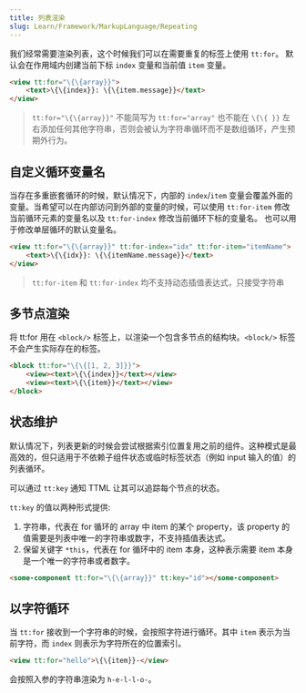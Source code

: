 ```yaml
---
title: 列表渲染
slug: Learn/Framework/MarkupLanguage/Repeating
---
```


我们经常需要渲染列表，这个时候我们可以在需要重复的标签上使用 `tt:for`。
默认会在作用域内创建当前下标 `index` 变量和当前值 `item` 变量。

```html
<view tt:for="\{\{array}}">
    <text>\{\{index}}: \{\{item.message}}</text>
</view>
```

> `tt:for="\{\{array}}"` 不能简写为 `tt:for="array"` 也不能在 `\{\{ }}` 左右添加任何其他字符串，否则会被认为字符串循环而不是数组循环，产生预期外行为。

## 自定义循环变量名

当存在多重嵌套循环的时候，默认情况下，内部的 `index`/`item` 变量会覆盖外面的变量。当希望可以在内部访问到外部的变量的时候，可以使用 `tt:for-item` 修改当前循环元素的变量名以及 `tt:for-index` 修改当前循环下标的变量名。
也可以用于修改单层循环的默认变量名。

```html
<view tt:for="\{\{array}}" tt:for-index="idx" tt:for-item="itemName">
    <text>\{\{idx}}: \{\{itemName.message}}</text>
</view>
```

> `tt:for-item` 和 `tt:for-index` 均不支持动态插值表达式，只接受字符串

## 多节点渲染

将 tt:for 用在 `<block/>` 标签上，以渲染一个包含多节点的结构块。`<block/>` 标签不会产生实际存在的标签。

```html
<block tt:for="\{\{[1, 2, 3]}}">
    <view><text>\{\{index}}</text></view>
    <view><text>\{\{item}}</text></view>
</block>
```

## 状态维护

默认情况下，列表更新的时候会尝试根据索引位置复用之前的组件。这种模式是最高效的，但只适用于不依赖子组件状态或临时标签状态（例如 input 输入的值）的列表循环。

可以通过 `tt:key` 通知 TTML 让其可以追踪每个节点的状态。

`tt:key` 的值以两种形式提供:

1.  字符串，代表在 for 循环的 array 中 item 的某个 property，该 property 的值需要是列表中唯一的字符串或数字，不支持插值表达式。
1.  保留关键字 `*this`，代表在 for 循环中的 item 本身，这种表示需要 item 本身是一个唯一的字符串或者数字。

```html
<some-component tt:for="\{\{array}}" tt:key="id"></some-component>
```

## 以字符循环

当 `tt:for` 接收到一个字符串的时候，会按照字符进行循环。其中 `item` 表示为当前字符，而 `index` 则表示为字符所在的位置索引。

```html
<view tt:for="hello">\{\{item}}-</view>
```

会按照入参的字符串渲染为 `h-e-l-l-o-`。

